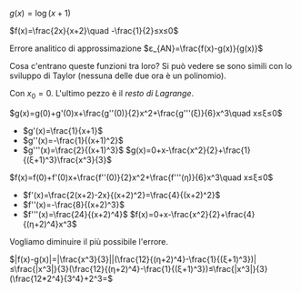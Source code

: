 $g(x)=\log(x+1)$

$f(x)=\frac{2x}{x+2}\quad -\frac{1}{2}≤x≤0$

Errore analitico di approssimazione $ε_{AN}=\frac{f(x)-g(x)}{g(x)}$

Cosa c'entrano queste funzioni tra loro? Si può vedere se sono simili con lo sviluppo di Taylor (nessuna delle due ora è un polinomio).

Con $x_0=0$. L'ultimo pezzo è il *resto di Lagrange*.

$g(x)=g(0)+g'(0)x+\frac{g''(0)}{2}x^2+\frac{g'''(ξ)}{6}x^3\quad x≤ξ≤0$
- $g'(x)=\frac{1}{x+1}$
- $g''(x)=-\frac{1}{(x+1)^2}$
- $g'''(x)=\frac{2}{(x+1)^3}$
$g(x)=0+x-\frac{x^2}{2}+\frac{1}{(ξ+1)^3}\frac{x^3}{3}$

$f(x)=f(0)+f'(0)x+\frac{f''(0)}{2}x^2+\frac{f'''(η)}{6}x^3\quad x≤ξ≤0$
- $f'(x)=\frac{2(x+2)-2x}{(x+2)^2}=\frac{4}{(x+2)^2}$
- $f''(x)=-\frac{8}{(x+2)^3}$
- $f'''(x)=\frac{24}{(x+2)^4}$
$f(x)=0+x-\frac{x^2}{2}+\frac{4}{(η+2)^4}x^3$

Vogliamo diminuire il più possibile l'errore.

$|f(x)-g(x)|=|\frac{x^3}{3}||(\frac{12}{(η+2)^4}-\frac{1}{(ξ+1)^3})|≤\frac{|x^3|}{3}(\frac{12}{(η+2)^4}-\frac{1}{(ξ+1)^3})≤\frac{|x^3|}{3}(\frac{12*2^4}{3^4}+2^3=$
